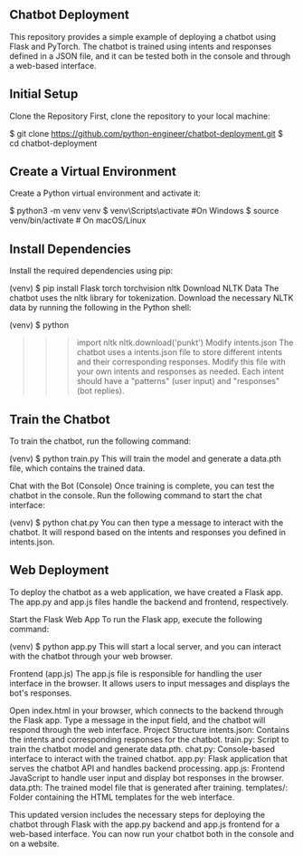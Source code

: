 ## Chatbot Deployment

This repository provides a simple example of deploying a chatbot using Flask and PyTorch. The chatbot is trained using intents and responses defined in a JSON file, and it can be tested both in the console and through a web-based interface.

## Initial Setup

Clone the Repository
First, clone the repository to your local machine:

$ git clone https://github.com/python-engineer/chatbot-deployment.git
$ cd chatbot-deployment

## Create a Virtual Environment

Create a Python virtual environment and activate it:

$ python3 -m venv venv
$ venv\Scripts\activate #On Windows
$ source venv/bin/activate # On macOS/Linux

## Install Dependencies

Install the required dependencies using pip:

(venv) $ pip install Flask torch torchvision nltk
Download NLTK Data
The chatbot uses the nltk library for tokenization. Download the necessary NLTK data by running the following in the Python shell:

(venv) $ python

> > > import nltk
> > > nltk.download('punkt')
> > > Modify intents.json
> > > The chatbot uses a intents.json file to store different intents and their corresponding responses. Modify this file with your own intents and responses as needed. Each intent should have a "patterns" (user input) and "responses" (bot replies).

## Train the Chatbot

To train the chatbot, run the following command:

(venv) $ python train.py
This will train the model and generate a data.pth file, which contains the trained data.

Chat with the Bot (Console)
Once training is complete, you can test the chatbot in the console. Run the following command to start the chat interface:

(venv) $ python chat.py
You can then type a message to interact with the chatbot. It will respond based on the intents and responses you defined in intents.json.

## Web Deployment

To deploy the chatbot as a web application, we have created a Flask app. The app.py and app.js files handle the backend and frontend, respectively.

Start the Flask Web App
To run the Flask app, execute the following command:

(venv) $ python app.py
This will start a local server, and you can interact with the chatbot through your web browser.

Frontend (app.js)
The app.js file is responsible for handling the user interface in the browser. It allows users to input messages and displays the bot's responses.

Open index.html in your browser, which connects to the backend through the Flask app.
Type a message in the input field, and the chatbot will respond through the web interface.
Project Structure
intents.json: Contains the intents and corresponding responses for the chatbot.
train.py: Script to train the chatbot model and generate data.pth.
chat.py: Console-based interface to interact with the trained chatbot.
app.py: Flask application that serves the chatbot API and handles backend processing.
app.js: Frontend JavaScript to handle user input and display bot responses in the browser.
data.pth: The trained model file that is generated after training.
templates/: Folder containing the HTML templates for the web interface.

This updated version includes the necessary steps for deploying the chatbot through Flask with the app.py backend and app.js frontend for a web-based interface. You can now run your chatbot both in the console and on a website.
